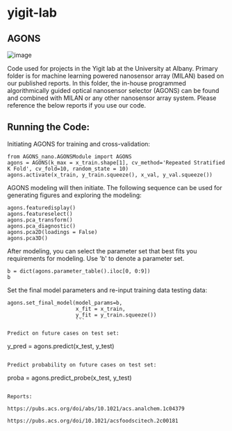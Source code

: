 # yigit-lab

## AGONS
![image](https://user-images.githubusercontent.com/66841220/190235928-e1e64e4a-7288-4821-be5b-06c6d72fd163.png)

Code used for projects in the Yigit lab at the University at Albany.
Primary folder is for machine learning powered nanosensor array (MILAN) based on our published reports. In this folder, the in-house programmed algorithmically guided optical nanosensor selector (AGONS) can be found and combined with MILAN or any other nanosensor array system. Please reference the below reports if you use our code.

## Running the Code:
Initiating AGONS for training and cross-validation:
```
from AGONS_nano.AGONSModule import AGONS
agons = AGONS(k_max = x_train.shape[1], cv_method='Repeated Stratified K Fold', cv_fold=10, random_state = 10)
agons.activate(x_train, y_train.squeeze(), x_val, y_val.squeeze())
```

AGONS modeling will then initiate. The following sequence can be used for generating figures and exploring the modeling:
```
agons.featuredisplay()
agons.featureselect()
agons.pca_transform()
agons.pca_diagnostic()
agons.pca2D(loadings = False)
agons.pca3D()
```

After modeling, you can select the parameter set that best fits you requirements for modeling. Use 'b' to denote a parameter set.
```
b = dict(agons.parameter_table().iloc[0, 0:9])
b
```

Set the final model parameters and re-input training data testing data:
```
agons.set_final_model(model_params=b, 
                      x_fit = x_train, 
                      y_fit = y_train.squeeze())
                      ```

Predict on future cases on test set:
```
y_pred = agons.predict(x_test, y_test)
```

Predict probability on future cases on test set:
```
proba = agons.predict_probe(x_test, y_test)
```

Reports:

https://pubs.acs.org/doi/abs/10.1021/acs.analchem.1c04379

https://pubs.acs.org/doi/10.1021/acsfoodscitech.2c00181

